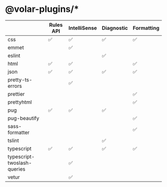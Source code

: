 # @volar-plugins/*

|                             	| Rules API 	| IntelliSense 	| Diagnostic 	| Formatting 	|
|-----------------------------	|-----------	|-------------	|------------	|------------	|
| css                         	| ✅         	| ✅           	| ✅          	| ✅          	|
| emmet                       	|           	| ✅           	|            	|            	|
| eslint                      	|           	|             	| ✅          	|            	|
| html                        	| ✅         	| ✅           	|            	| ✅          	|
| json                        	| ✅         	| ✅           	| ✅          	| ✅          	|
| pretty-ts-errors              |           	| ✅           	|            	|            	|
| prettier                    	|           	|             	|            	| ✅          	|
| prettyhtml                  	|           	|             	|            	| ✅          	|
| pug                         	| ✅         	| ✅           	| ✅          	|            	|
| pug-beautify                	|           	|             	|            	| ✅          	|
| sass-formatter              	|           	|             	|            	| ✅          	|
| tslint                      	|           	|             	| ✅          	|            	|
| typescript                  	| ✅         	| ✅           	| ✅          	| ✅          	|
| typescript-twoslash-queries 	|           	| ✅           	|            	|            	|
| vetur                       	|           	| ✅           	|            	|            	|
